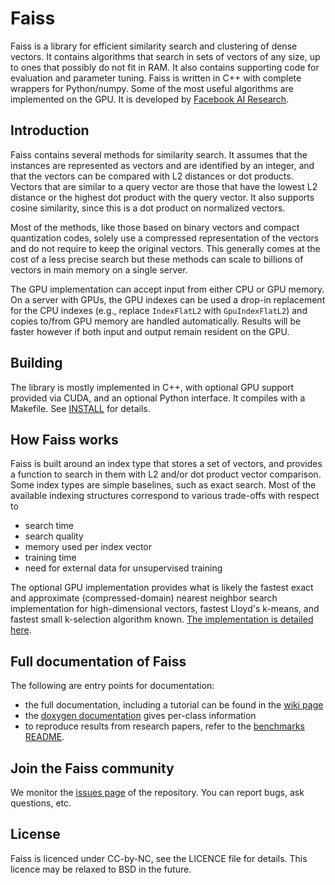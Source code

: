 # Faiss 

Faiss is a library for efficient similarity search and clustering of dense vectors. It contains algorithms that search in sets of vectors of any size, up to ones that possibly do not fit in RAM. It also contains supporting code for evaluation and parameter tuning. Faiss is written in C++ with complete wrappers for Python/numpy. Some of the most useful algorithms are implemented on the GPU. It is developed by [Facebook AI Research](https://research.fb.com/category/facebook-ai-research-fair/).

## Introduction

Faiss contains several methods for similarity search. It assumes that the instances are represented as vectors and are identified by an integer, and that the vectors can be compared with L2 distances or dot products. Vectors that are similar to a query vector are those that have the lowest L2 distance or the highest dot product with the query vector. It also supports cosine similarity, since this is a dot product on normalized vectors.

Most of the methods, like those based on binary vectors and compact quantization codes, solely use a compressed representation of the vectors and do not require to keep the original vectors. This generally comes at the cost of a less precise search but these methods can scale to billions of vectors in main memory on a single server. 

The GPU implementation can accept input from either CPU or GPU memory. On a server with GPUs, the GPU indexes can be used a drop-in replacement for the CPU indexes (e.g., replace `IndexFlatL2` with `GpuIndexFlatL2`) and copies to/from GPU memory are handled automatically. Results will be faster however if both input and output remain resident on the GPU.

## Building 

The library is mostly implemented in C++, with optional GPU support provided via CUDA, and an optional Python interface. It compiles with a Makefile. See [INSTALL](INSTALL) for details.

## How Faiss works

Faiss is built around an index type that stores a set of vectors, and provides a function to search in them with L2 and/or dot product vector comparison. Some index types are simple baselines, such as exact search. Most of the available indexing structures correspond to various trade-offs with respect to

- search time
- search quality
- memory used per index vector 
- training time
- need for external data for unsupervised training

The optional GPU implementation provides what is likely the fastest exact and approximate (compressed-domain) nearest neighbor search implementation for high-dimensional vectors, fastest Lloyd's k-means, and fastest small k-selection algorithm known. [The implementation is detailed here](https://arxiv.org/abs/1702.08734).

## Full documentation of Faiss

The following are entry points for documentation: 

- the full documentation, including a tutorial can be found in the [wiki page](http://github.com/facebookresearch/faiss/wiki)
- the [doxygen documentation](http://rawgithub.com/facebookresearch/faiss/master/docs/html/annotated.html) gives per-class information
- to reproduce results from research papers, refer to the [benchmarks README](benchs/README.md).


## Join the Faiss community

We monitor the [issues page](http://github.com/facebookresearch/faiss/issues) of the repository. You can report bugs, ask questions, etc.

## License

Faiss is licenced under CC-by-NC, see the LICENCE file for details. This licence may be relaxed to BSD in the future.

